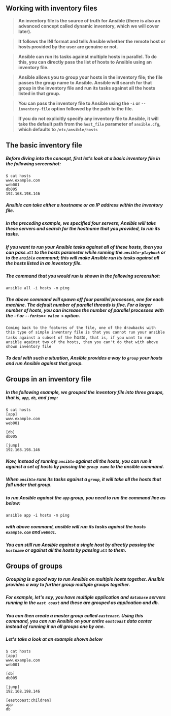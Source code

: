 ## Working with inventory files

> **An inventory file is the source of truth for Ansible (there is also an advanced concept called dynamic inventory, which we will cover later).**

> **It follows the INI format and tells Ansible whether the remote host or hosts provided by the user are genuine or not.**

> **Ansible can run its tasks against multiple hosts in parallel. To do this, you can directly pass the list of hosts to Ansible using an inventory file.**

> **Ansible allows you to group your hosts in the inventory file; the file passes the group name to Ansible. Ansible will search for that group in the inventory file and run its tasks against all the hosts listed in that group.**

> **You can pass the inventory file to Ansible using the `-i` or `--inventory-file` option followed by the path to the file.**

> **If you do not explicitly specify any inventory file to Ansible, it will take the default path from the `host_file` parameter of `ansible.cfg`, which defaults to `/etc/ansible/hosts`**

## The basic inventory file

##### Before diving into the concept, first let's look at a basic inventory file in the following screenshot:

```
$ cat hosts
www.example.com
web001
db005
192.168.198.146
```

##### Ansible can take either a hostname or an IP address within the inventory file. 

##### In the preceding example, we specified four servers; Ansible will take these servers and search for the hostname that you provided, to run its tasks. 

##### If you want to run your Ansible tasks against all of these hosts, then you can pass `all` to the hosts parameter while running the `ansible-playbook` or to the `ansible` command; this will make Ansible run its tasks against all the hosts listed in an inventory file.

##### The command that you would run is shown in the following screenshot:

```
ansible all -i hosts -m ping
```

##### The above command will spawn off four parallel processes, one for each machine. The default number of parallel threads is five. For a larger number of hosts, you can increase the number of parallel processes with the `-f` or `--forks=< value >` option.

`Coming back to the features of the file, one of the drawbacks with this type of simple inventory file is that you cannot run your ansible tasks against a subset of the `hosts`, that is, if you want to run ansible against two of the hosts, then you can't do that with above shown inventory file`


##### To deal with such a situation, Ansible provides a way to `group` your hosts and run Ansible against that group.

## Groups in an inventory file

##### In the following example, we grouped the inventory file into three groups, that is, `app`, `db`, and `jump`:

```
$ cat hosts
[app]
www.example.com
web001

[db]
db005

[jump]
192.168.198.146
```

##### Now, instead of running `ansible` against all the hosts, you can run it against a set of hosts by passing the `group name` to the ansible command. 

##### When `ansible` runs its tasks against a `group`, it will take all the hosts that fall under that group. 

##### to run Ansible against the `app` group, you need to run the command line as below:

```
ansible app -i hosts -m ping 
```

##### with above command, ansible will run its tasks against the hosts `example.com` and `web001`.

##### You can still run Ansible against a single host by directly passing the `hostname` or against all the hosts by passing `all` to them.

## Groups of groups

##### Grouping is a good way to run Ansible on multiple hosts together. Ansible provides a way to further group multiple groups together. 

##### For example, let's say, you have multiple application and `database` servers running in the `east coast` and these are grouped as application and db. 

##### You can then create a master group called `eastcoast`. Using this command, you can run Ansible on your entire `eastcoast` data center instead of running it on all groups one by one.

##### Let's take a look at an example shown below 

```
$ cat hosts
[app]
www.example.com
web001

[db]
db005

[jump]
192.168.198.146

[eastcoast:children]
app
db
```
